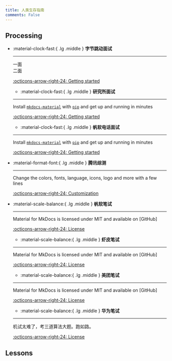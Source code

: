 ```yaml
---
title: 人类生存指南
comments: False
---
```


## Processing
<div class="grid cards" markdown>

-   :material-clock-fast:{ .lg .middle } __字节跳动面试__

    ---

    一面  
    二面  

    [:octicons-arrow-right-24: Getting started](#)
    
    -   :material-clock-fast:{ .lg .middle } __研究所面试__

    ---

    Install [`mkdocs-material`](#) with [`pip`](#) and get up
    and running in minutes

    [:octicons-arrow-right-24: Getting started](#)

    -   :material-clock-fast:{ .lg .middle } __帆软电话面试__

    ---

    Install [`mkdocs-material`](#) with [`pip`](#) and get up
    and running in minutes

    [:octicons-arrow-right-24: Getting started](#)


-   :material-format-font:{ .lg .middle } __腾讯综测__

    ---

    Change the colors, fonts, language, icons, logo and more with a few lines

    [:octicons-arrow-right-24: Customization](#)

-   :material-scale-balance:{ .lg .middle } __帆软笔试__

    ---

    Material for MkDocs is licensed under MIT and available on [GitHub]

    [:octicons-arrow-right-24: License](#)

    -   :material-scale-balance:{ .lg .middle } __虾皮笔试__

    ---

    Material for MkDocs is licensed under MIT and available on [GitHub]

    [:octicons-arrow-right-24: License](#)

    -   :material-scale-balance:{ .lg .middle } __美团笔试__

    ---

    Material for MkDocs is licensed under MIT and available on [GitHub]

    [:octicons-arrow-right-24: License](#)

    -   :material-scale-balance:{ .lg .middle } __华为笔试__

    ---

    机试太难了，考三道算法大题。跑如路。

    [:octicons-arrow-right-24: License](#)

</div>

## Lessons